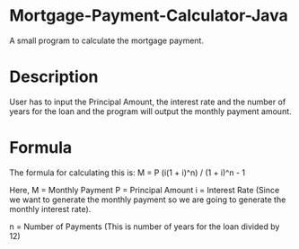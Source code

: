 # Mortgage-Payment-Calculator-Java
A small program to calculate the mortgage payment.

# Description
User has to input the Principal Amount, the interest rate and the number of years for the loan and the program will output the monthly payment amount.

# Formula
The formula for calculating this is:
M = P (i(1 + i)^n) / (1 + i)^n - 1

Here,
M = Monthly Payment
P = Principal Amount
i = Interest Rate
  (Since we want to generate the monthly payment so we are going to generate the monthly interest rate).

n = Number of Payments
  (This is number of years for the loan divided by 12)

